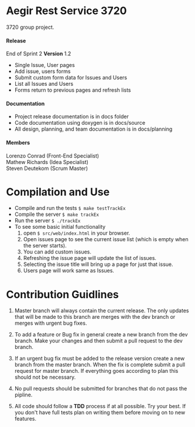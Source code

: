 # Aegir Rest Service 3720

3720 group project.

#### Release
End of Sprint 2
**Version** 1.2

* Single Issue, User pages
* Add issue, users forms
* Submit custom form data for Issues and Users
* List all Issues and Users
* Forms return to previous pages and refresh lists

#### Documentation
* Project release documentation is in docs folder
* Code documentation using doxygen is in docs/source
* All design, planning, and team documentation is in docs/planning

#### Members
Lorenzo Conrad (Front-End Specialist)  
Mathew Richards (Idea Specialist)  
Steven Deutekom (Scrum Master)  


# Compilation and Use

* Compile and run the tests `$ make testTrackEx`
* Compile the server `$ make trackEx`
* Run the server `$ ./trackEx`
* To see some basic initial functionality
  1. open `$ src/web/index.html` in your browser.
  2. Open issues page to see the current issue list (which is empty when the server starts).
  3. You can add custom issues.
  4. Refreshing the issue page will update the list of issues.
  5. Selecting the issue title will bring up a page for just that issue.
  6. Users page will work same as Issues.


# Contribution Guidlines

1. Master branch will always contain the current release. The only updates that will be made to this branch are merges with the dev branch or merges with urgent bug fixes.

2. To add a feature or Bug fix in general create a new branch from the dev branch. Make your changes and then submit a pull request to the dev branch.

3. If an urgent bug fix must be added to the release version create a new branch from the master branch. When the fix is complete submit a pull request for master branch. If everything goes according to plan this should not be necessary.

4. No pull requests should be submitted for branches that do not pass the pipline.

5. All code should follow a **TDD** process if at all possible. Try your best. If you don't have full tests plan on writing them before moving on to new features.
